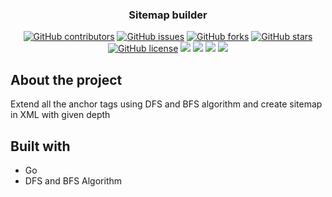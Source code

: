 <h3 align="center">Sitemap builder</h3>
<div align="center">
  
  [![GitHub contributors](https://img.shields.io/github/contributors/Oaik/sitemap-builder)](https://github.com/Oaik/sitemap-builder/contributors)
  [![GitHub issues](https://img.shields.io/github/issues/Oaik/sitemap-builder)](https://github.com/Oaik/sitemap-builder/issues)
  [![GitHub forks](https://img.shields.io/github/forks/Oaik/sitemap-builder)](https://github.com/Oaik/sitemap-builder/network)
  [![GitHub stars](https://img.shields.io/github/stars/Oaik/sitemap-builder)](https://github.com/Oaik/sitemap-builder/stargazers)
  [![GitHub license](https://img.shields.io/github/license/Oaik/sitemap-builder)](https://github.com/Oaik/sitemap-builder/blob/master/LICENSE)
  <img src="https://img.shields.io/github/languages/count/Oaik/sitemap-builder" />
  <img src="https://img.shields.io/github/languages/top/Oaik/sitemap-builder" />
  <img src="https://img.shields.io/github/languages/code-size/Oaik/sitemap-builder" />
  <img src="https://img.shields.io/github/issues-pr-raw/Oaik/sitemap-builder" />
</div>

## About the project

Extend all the anchor tags using DFS and BFS algorithm and create sitemap in XML with given depth 

## Built with
<ul>
<li>Go
</li>
<li>DFS and BFS Algorithm
</li>
</ul>

